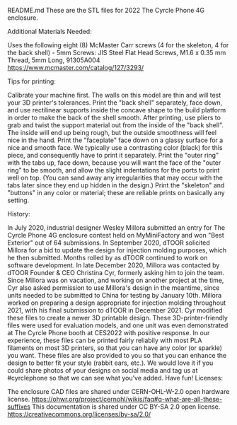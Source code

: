 README.md
These are the STL files for 2022 The Cyrcle Phone 4G enclosure.

Additional Materials Needed:

Uses the following eight (8) McMaster Carr screws (4 for the skeleton, 4 for the back shell) - 5mm Screws: JIS Steel Flat Head Screws, M1.6 x 0.35 mm Thread, 5mm Long, 91305A004 https://www.mcmaster.com/catalog/127/3293/


Tips for printing:

Calibrate your machine first. The walls on this model are thin and will test your 3D printer's tolerances.
Print the "back shell" separately, face down, and use rectilinear supports inside the concave shape to the build platform in order to make the back of the shell smooth. After printing, use pliers to grab and twist the support material out from the inside of the "back shell". The inside will end up being rough, but the outside smoothness will feel nice in the hand.
Print the "faceplate" face down on a glassy surface for a nice and smooth face. We typically use a contrasting color (black) for this piece, and consequently have to print it separately.
Print the "outer ring" with the tabs up, face down, because you will want the face of the "outer ring" to be smooth, and allow the slight indentations for the ports to print well on top. (You can sand away any irregularities that may occur with the tabs later since they end up hidden in the design.)
Print the "skeleton" and "buttons" in any color or material; these are reliable prints on basically any setting.


History:


In July 2020, industrial designer Wesley Millora submitted an entry for The Cyrcle Phone 4G enclosure contest held on MyMiniFactory and won "Best Exterior" out of 64 submissions.
In September 2020, dTOOR solicited Millora for a bid to update the design for injection molding purposes, which he then submitted.
Months rolled by as dTOOR continued to work on software development.
In late December 2020, Millora was contacted by dTOOR Founder & CEO Christina Cyr, formerly asking him to join the team. Since Millora was on vacation, and working on another project at the time, Cyr also asked permission to use Millora's design in the meantime, since units needed to be submitted to China for testing by January 10th.
Millora worked on preparing a design appropriate for injection molding throughout 2021, with his final submission to dTOOR in December 2021. Cyr modified these files to create a newer 3D printable design.
These 3D-printer-friendly files were used for evaluation models, and one unit was even demonstrated at The Cyrcle Phone booth at CES2022 with positive response. 
In our experience, these files can be printed fairly reliabily with most PLA filaments on most 3D printers, so that you can have any color (or sparkle) you want. These files are also provided to you so that you can enhance the design to better fit your style (rabbit ears, etc.). We would love it if you could share photos of your designs on social media and tag us at #cyrclephone so that we can see what you've added. Have fun!
Licenses:

The enclosure CAD files are shared under CERN-OHL-W-2.0 open hardware license. https://ohwr.org/project/cernohl/wikis/faq#q-what-are-all-these-suffixes
This documentation is shared under CC BY-SA 2.0 open license. https://creativecommons.org/licenses/by-sa/2.0/
